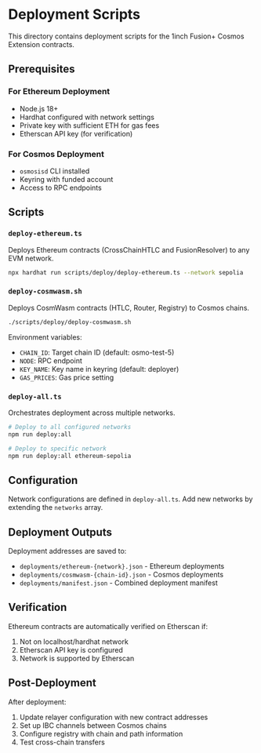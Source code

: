 # Deployment Scripts

This directory contains deployment scripts for the 1inch Fusion+ Cosmos Extension contracts.

## Prerequisites

### For Ethereum Deployment
- Node.js 18+
- Hardhat configured with network settings
- Private key with sufficient ETH for gas fees
- Etherscan API key (for verification)

### For Cosmos Deployment
- `osmosisd` CLI installed
- Keyring with funded account
- Access to RPC endpoints

## Scripts

### `deploy-ethereum.ts`
Deploys Ethereum contracts (CrossChainHTLC and FusionResolver) to any EVM network.

```bash
npx hardhat run scripts/deploy/deploy-ethereum.ts --network sepolia
```

### `deploy-cosmwasm.sh`
Deploys CosmWasm contracts (HTLC, Router, Registry) to Cosmos chains.

```bash
./scripts/deploy/deploy-cosmwasm.sh
```

Environment variables:
- `CHAIN_ID`: Target chain ID (default: osmo-test-5)
- `NODE`: RPC endpoint
- `KEY_NAME`: Key name in keyring (default: deployer)
- `GAS_PRICES`: Gas price setting

### `deploy-all.ts`
Orchestrates deployment across multiple networks.

```bash
# Deploy to all configured networks
npm run deploy:all

# Deploy to specific network
npm run deploy:all ethereum-sepolia
```

## Configuration

Network configurations are defined in `deploy-all.ts`. Add new networks by extending the `networks` array.

## Deployment Outputs

Deployment addresses are saved to:
- `deployments/ethereum-{network}.json` - Ethereum deployments
- `deployments/cosmwasm-{chain-id}.json` - Cosmos deployments
- `deployments/manifest.json` - Combined deployment manifest

## Verification

Ethereum contracts are automatically verified on Etherscan if:
1. Not on localhost/hardhat network
2. Etherscan API key is configured
3. Network is supported by Etherscan

## Post-Deployment

After deployment:
1. Update relayer configuration with new contract addresses
2. Set up IBC channels between Cosmos chains
3. Configure registry with chain and path information
4. Test cross-chain transfers